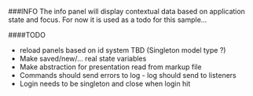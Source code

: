 ###INFO
The info panel will display contextual data based on application state and focus.
For now it is used as a todo for this sample...

####TODO
  * reload panels based on id system TBD (Singleton model type ?)
  * Make saved/new/... real state variables
  * Make abstraction for presentation read from markup file
  * Commands should send errors to log - log should send to listeners
  * Login needs to be singleton and close when login hit